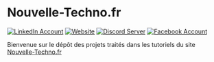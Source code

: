 # Nouvelle-Techno.fr

[![LinkedIn Account](https://img.shields.io/badge/LinkedIn-0e76a8?style=for-the-badge&logo=linkedin)](https://www.linkedin.com/company/nouvelle-techno-fr)
[![Website](https://img.shields.io/badge/Website-011F35?style=for-the-badge)](https://nouvelle-techno.fr)
[![Discord Server](https://img.shields.io/discord/642353810223923220?style=for-the-badge)](https://discord.gg/azQ9sbD)
[![Facebook Account](https://img.shields.io/badge/Facebook-1877F2?style=for-the-badge&logo=facebook&logoColor=fff)](https://www.facebook.com/nouvelletechnofr/)


Bienvenue sur le dépôt des projets traités dans les tutoriels du site  [Nouvelle-Techno.fr](https://nouvelle-techno.fr)


